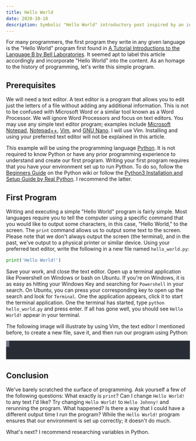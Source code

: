 ```yaml
---
title: Hello World
date: 2020-10-10
description: Symbolic "Hello World" introductory post inspired by an introductory program first found in 1972 in A Tutorial Introduction to the Language B by Bell Laboratories.
---
```


For many programmers, the first program they write in any given language is the "Hello World" program first found in [A Tutorial Introductions to the Language B by Bell Laboratories](https://www.bell-labs.com/usr/dmr/www/bintro.html). It seemed apt to label this article accordingly and incorporate "Hello World" into the content. As an homage to the history of programming, let's write this simple program.

## Prerequisites

We will need a text editor. A text editor is a program that allows you to edit just the letters of a file without adding any additional information. This is not to be confused with Microsoft Word or a similar tool known as a Word Processor. We will ignore Word Processors and focus on text editors. You may use any simple text editor program; examples include [Microsoft Notepad](https://en.wikipedia.org/wiki/Microsoft_Notepad), [Notepad++](https://notepad-plus-plus.org/), [Vim](https://www.vim.org/), and [GNU Nano](https://www.nano-editor.org/). I will use Vim. Installing and using your preferred text editor will not be explained in this article.

This example will be using the programming language [Python](https://www.python.org/). It is not required to know Python or have any prior programming experience to understand and create our first program. Writing your first program requires that you have your environment set up to run Python. To do so, follow the [Beginners Guide](https://wiki.python.org/moin/BeginnersGuide/Download) on the Python wiki or follow the [Python3 Installation and Setup Guide by Real Python](https://realpython.com/installing-python/). I recommend the latter.

## First Program

Writing and executing a simple "Hello World" program is fairly simple. Most languages require you to tell the computer using a specific command that you would like to output some characters, in this case, "Hello World," to the screen. The ```print``` command allows us to output some text to the screen. Please note that we don't always output the screen (the terminal), and in the past, we've output to a physical printer or similar device. Using your preferred text editor, write the following in a new file named ```hello_world.py```:

```python
print('Hello World!')
```

Save your work, and close the text editor. Open up a terminal application like Powershell on Windows or bash on Ubuntu. If you're on Windows, it is as easy as hitting your Windows Key and searching for `Powershell` in your search. On Ubuntu, you can press your corresponding key to open up the search and look for `Terminal`. One the application appears, click it to start the terminal application. One the terminal has started, type ```python hello_world.py``` and press enter. If all has gone well, you should see `Hello World!` appear in your terminal.

The following image will illustrate by using Vim, the text editor I mentioned before, to create a new file, save it, and then run our program using Python:

![Animated image displaying "hello world"](./images/hello_world.svg)

## Conclusion

We've barely scratched the surface of programming. Ask yourself a few of the following questions: What exactly is `print`? Can I change `Hello World!` to any text I'd like? Try changing `Hello World!` to `Hello Johnny!` and rerunning the program. What happened? Is there a way that I could have a different output  time I run the program? While the `Hello World!` program ensures that our environment is set up correctly; it doesn't do much.

What's next? I recommend researching variables in Python.